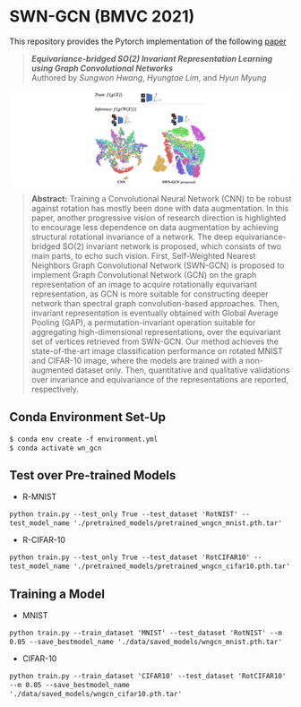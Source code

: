 # SWN-GCN (BMVC 2021)

This repository provides the Pytorch implementation of the following [paper](https://arxiv.org/abs/2106.09996)
> ***Equivariance-bridged SO(2) Invariant Representation Learning using Graph Convolutional Networks*** <br>
> Authored by _Sungwon Hwang_, _Hyungtae Lim_, and _Hyun Myung_ </br>

![alt text](figures/swngcn_tsne_git.PNG)




> **Abstract:** Training a Convolutional Neural Network (CNN) to be robust against rotation has mostly been done with data augmentation. In this paper, another progressive vision of research direction is highlighted to encourage less dependence on data augmentation by achieving structural rotational invariance of a network. The deep equivariance-bridged SO(2) invariant network is proposed, which consists of two main parts, to echo such vision. First, Self-Weighted Nearest Neighbors Graph Convolutional Network (SWN-GCN) is proposed to implement Graph Convolutional Network (GCN) on the graph representation of an image to acquire rotationally equivariant representation, as GCN is more suitable for constructing deeper network than spectral graph convolution-based approaches. Then, invariant representation is eventually obtained with Global Average Pooling (GAP), a permutation-invariant operation suitable for aggregating high-dimensional representations, over the equivariant set of vertices retrieved from SWN-GCN. Our method achieves the state-of-the-art image classification performance on rotated MNIST and CIFAR-10 image, where the models are trained with a non-augmented dataset only. Then, quantitative and qualitative validations over invariance and equivariance of the representations are reported, respectively.




## Conda Environment Set-Up

```
$ conda env create -f environment.yml
$ conda activate wn_gcn
```

## Test over Pre-trained Models

<!---
Download pre-trained model for [R-MNIST](https://kaistackr-my.sharepoint.com/:u:/g/personal/shwang_14_kaist_ac_kr/EeJa9ABKh3lHiwGB-cR97dwBYOz_k1exJOf1D-8ROFpwqQ?e=ujFg99) and [R-CIFAR-10](https://kaistackr-my.sharepoint.com/:u:/g/personal/shwang_14_kaist_ac_kr/EZZnIl_6z5ZPhBDp00rzEP0BVE99btFH9Xp9jHRJ4BZ-qg?e=hwNcgR) 
--->

* R-MNIST
```
python train.py --test_only True --test_dataset 'RotNIST' --test_model_name './pretrained_models/pretrained_wngcn_mnist.pth.tar'
```

* R-CIFAR-10
```
python train.py --test_only True --test_dataset 'RotCIFAR10' --test_model_name './pretrained_models/pretrained_wngcn_cifar10.pth.tar'
```

## Training a Model

* MNIST
```
python train.py --train_dataset 'MNIST' --test_dataset 'RotNIST' --m 0.05 --save_bestmodel_name './data/saved_models/wngcn_mnist.pth.tar'
```

* CIFAR-10
```
python train.py --train_dataset 'CIFAR10' --test_dataset 'RotCIFAR10' --m 0.05 --save_bestmodel_name './data/saved_models/wngcn_cifar10.pth.tar'
```
